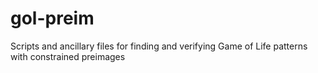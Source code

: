 # gol-preim
Scripts and ancillary files for finding and verifying Game of Life patterns with constrained preimages
